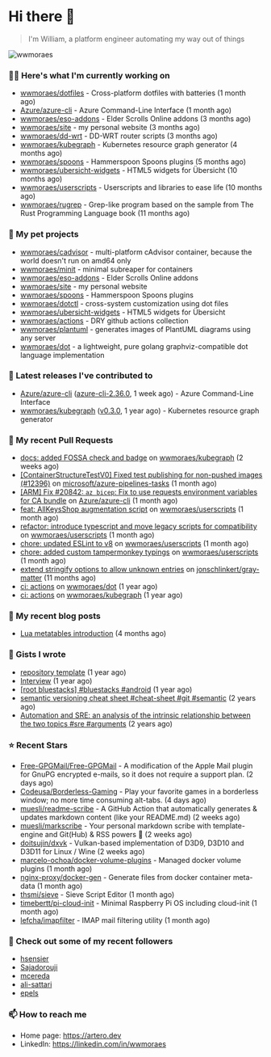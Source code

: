 # Hi there 👋

> I'm William, a platform engineer automating my way out of things

<img src="https://github-readme-stats.vercel.app/api?username=wwmoraes&show_icons=true" alt="wwmoraes" />

### 👨‍💻 Here's what I'm currently working on

- [wwmoraes/dotfiles](https://github.com/wwmoraes/dotfiles) - Cross-platform dotfiles with batteries (1 month ago)
- [Azure/azure-cli](https://github.com/Azure/azure-cli) - Azure Command-Line Interface (1 month ago)
- [wwmoraes/eso-addons](https://github.com/wwmoraes/eso-addons) - Elder Scrolls Online addons (3 months ago)
- [wwmoraes/site](https://github.com/wwmoraes/site) - my personal website (3 months ago)
- [wwmoraes/dd-wrt](https://github.com/wwmoraes/dd-wrt) - DD-WRT router scripts (3 months ago)
- [wwmoraes/kubegraph](https://github.com/wwmoraes/kubegraph) - Kubernetes resource graph generator (4 months ago)
- [wwmoraes/spoons](https://github.com/wwmoraes/spoons) - Hammerspoon Spoons plugins (5 months ago)
- [wwmoraes/ubersicht-widgets](https://github.com/wwmoraes/ubersicht-widgets) - HTML5 widgets for Übersicht (10 months ago)
- [wwmoraes/userscripts](https://github.com/wwmoraes/userscripts) - Userscripts and libraries to ease life (10 months ago)
- [wwmoraes/rugrep](https://github.com/wwmoraes/rugrep) - Grep-like program based on the sample from The Rust Programming Language book (11 months ago)

### 🌱 My pet projects

- [wwmoraes/cadvisor](https://github.com/wwmoraes/cadvisor) - multi-platform cAdvisor container, because the world doesn&#39;t run on amd64 only
- [wwmoraes/minit](https://github.com/wwmoraes/minit) - minimal subreaper for containers
- [wwmoraes/eso-addons](https://github.com/wwmoraes/eso-addons) - Elder Scrolls Online addons
- [wwmoraes/site](https://github.com/wwmoraes/site) - my personal website
- [wwmoraes/spoons](https://github.com/wwmoraes/spoons) - Hammerspoon Spoons plugins
- [wwmoraes/dotctl](https://github.com/wwmoraes/dotctl) - cross-system customization using dot files
- [wwmoraes/ubersicht-widgets](https://github.com/wwmoraes/ubersicht-widgets) - HTML5 widgets for Übersicht
- [wwmoraes/actions](https://github.com/wwmoraes/actions) - DRY github actions collection
- [wwmoraes/plantuml](https://github.com/wwmoraes/plantuml) - generates images of PlantUML diagrams using any server
- [wwmoraes/dot](https://github.com/wwmoraes/dot) - a lightweight, pure golang graphviz-compatible dot language implementation

### 🔭 Latest releases I've contributed to

- [Azure/azure-cli](https://github.com/Azure/azure-cli) ([azure-cli-2.36.0](https://github.com/Azure/azure-cli/releases/tag/azure-cli-2.36.0), 1 week ago) - Azure Command-Line Interface
- [wwmoraes/kubegraph](https://github.com/wwmoraes/kubegraph) ([v0.3.0](https://github.com/wwmoraes/kubegraph/releases/tag/v0.3.0), 1 year ago) - Kubernetes resource graph generator

### 🔨 My recent Pull Requests

- [docs: added FOSSA check and badge](https://github.com/wwmoraes/kubegraph/pull/135) on [wwmoraes/kubegraph](https://github.com/wwmoraes/kubegraph) (2 weeks ago)
- [[ContainerStructureTestV0] Fixed test publishing for non-pushed images (#12396)](https://github.com/microsoft/azure-pipelines-tasks/pull/16079) on [microsoft/azure-pipelines-tasks](https://github.com/microsoft/azure-pipelines-tasks) (1 month ago)
- [[ARM] Fix #20842: `az bicep`: Fix to use requests environment variables for CA bundle](https://github.com/Azure/azure-cli/pull/21807) on [Azure/azure-cli](https://github.com/Azure/azure-cli) (1 month ago)
- [feat: AllKeysShop augmentation script](https://github.com/wwmoraes/userscripts/pull/38) on [wwmoraes/userscripts](https://github.com/wwmoraes/userscripts) (1 month ago)
- [refactor: introduce typescript and move legacy scripts for compatibility](https://github.com/wwmoraes/userscripts/pull/37) on [wwmoraes/userscripts](https://github.com/wwmoraes/userscripts) (1 month ago)
- [chore: updated ESLint to v8](https://github.com/wwmoraes/userscripts/pull/36) on [wwmoraes/userscripts](https://github.com/wwmoraes/userscripts) (1 month ago)
- [chore: added custom tampermonkey typings](https://github.com/wwmoraes/userscripts/pull/35) on [wwmoraes/userscripts](https://github.com/wwmoraes/userscripts) (1 month ago)
- [extend stringify options to allow unknown entries](https://github.com/jonschlinkert/gray-matter/pull/123) on [jonschlinkert/gray-matter](https://github.com/jonschlinkert/gray-matter) (11 months ago)
- [ci: actions](https://github.com/wwmoraes/dot/pull/3) on [wwmoraes/dot](https://github.com/wwmoraes/dot) (1 year ago)
- [ci: actions](https://github.com/wwmoraes/kubegraph/pull/31) on [wwmoraes/kubegraph](https://github.com/wwmoraes/kubegraph) (1 year ago)

### 📜 My recent blog posts

- [Lua metatables introduction](https://artero.dev/posts/lua-metatables-introduction/) (4 months ago)

### 📓 Gists I wrote

- [repository template](https://gist.github.com/75dc66767a9f487c8235c5423027f69c) (1 year ago)
- [Interview](https://gist.github.com/b2ac3c3d92414f5d57d3a0b567c78065) (1 year ago)
- [[root bluestacks] #bluestacks #android](https://gist.github.com/d5714685ebbe6fa5087f6bab489fa365) (1 year ago)
- [semantic versioning cheat sheet #cheat-sheet #git #semantic](https://gist.github.com/bd2ba1b347dd38ce9af9706388eed74f) (2 years ago)
- [Automation and SRE: an analysis of the intrinsic relationship between the two topics #sre #arguments](https://gist.github.com/1733d441d9c54a0e8164c8435ff9db8d) (2 years ago)

### ⭐ Recent Stars

- [Free-GPGMail/Free-GPGMail](https://github.com/Free-GPGMail/Free-GPGMail) - A modification of the Apple Mail plugin for GnuPG encrypted e-mails, so it does not require a support plan. (2 days ago)
- [Codeusa/Borderless-Gaming](https://github.com/Codeusa/Borderless-Gaming) - Play your favorite games in a borderless window; no more time consuming alt-tabs.  (4 days ago)
- [muesli/readme-scribe](https://github.com/muesli/readme-scribe) - A GitHub Action that automatically generates &amp; updates markdown content (like your README.md) (2 weeks ago)
- [muesli/markscribe](https://github.com/muesli/markscribe) - Your personal markdown scribe with template-engine and Git(Hub) &amp; RSS powers 📜 (2 weeks ago)
- [doitsujin/dxvk](https://github.com/doitsujin/dxvk) - Vulkan-based implementation of D3D9, D3D10 and D3D11 for Linux / Wine (2 weeks ago)
- [marcelo-ochoa/docker-volume-plugins](https://github.com/marcelo-ochoa/docker-volume-plugins) - Managed docker volume plugins (1 month ago)
- [nginx-proxy/docker-gen](https://github.com/nginx-proxy/docker-gen) - Generate files from docker container meta-data (1 month ago)
- [thsmi/sieve](https://github.com/thsmi/sieve) - Sieve Script Editor (1 month ago)
- [timebertt/pi-cloud-init](https://github.com/timebertt/pi-cloud-init) - Minimal Raspberry Pi OS including cloud-init (1 month ago)
- [lefcha/imapfilter](https://github.com/lefcha/imapfilter) - IMAP mail filtering utility (1 month ago)

### 👯 Check out some of my recent followers

- [hsensier](https://github.com/hsensier)
- [Sajadorouji](https://github.com/Sajadorouji)
- [mcereda](https://github.com/mcereda)
- [ali-sattari](https://github.com/ali-sattari)
- [epels](https://github.com/epels)

### 📫 How to reach me

- Home page: <https://artero.dev>
- LinkedIn: <https://linkedin.com/in/wwmoraes>
